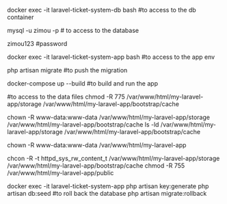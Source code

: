 docker exec -it laravel-ticket-system-db bash #to access to the db container

mysql -u zimou -p # to access to the database

zimou123   #password

docker exec -it laravel-ticket-system-app bash #to access to the app env


php artisan migrate      #to push the migration

docker-compose up --build      #to build and run the app

#to access to the data files
chmod -R 775 /var/www/html/my-laravel-app/storage /var/www/html/my-laravel-app/bootstrap/cache

chown -R www-data:www-data /var/www/html/my-laravel-app/storage /var/www/html/my-laravel-app/bootstrap/cache
ls -ld /var/www/html/my-laravel-app/storage /var/www/html/my-laravel-app/bootstrap/cache

chown -R www-data:www-data /var/www/html/my-laravel-app

chcon -R -t httpd_sys_rw_content_t /var/www/html/my-laravel-app/storage /var/www/html/my-laravel-app/bootstrap/cache
chmod -R 755 /var/www/html/my-laravel-app/public

docker exec -it laravel-ticket-system-app php artisan key:generate
php artisan db:seed
#to roll back the database
php artisan migrate:rollback
